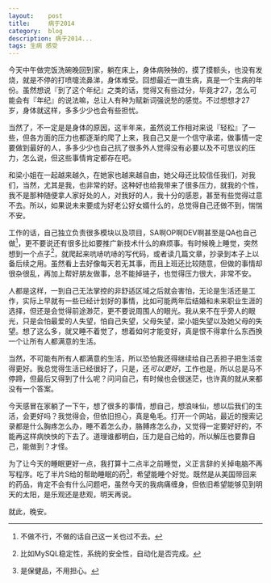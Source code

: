 ```yaml
---
layout:    post
title:     病于2014
category:  blog
description: 病于2014...
tags: 生病 感受
---
```

今天中午做完饭洗碗晚回到家，躺在床上，身体病殃殃的，摸了摸额头，也没有发烧，就是不停的打喷嚏流鼻涕，身体难受。回想最近一直生病，真是一个生病的年份。虽然想说『到了这个年纪』之类的话，觉得又有些过分，毕竟才27，怎么可能会有『年纪』的说法嘛，总让人有种为赋新词强说愁的感觉。不过想想才27岁，身体就这样，多多少少也会有些担忧。

当然了，不一定是是身体的原因，这半年来，虽然说工作相对来说『轻松』了一些，但各方面的压力也都逐渐的爬了上来，我自己又是一个信守承诺，做事情一定要做到最好的人，多多少少也自己抗了很多外人觉得没有必要以及不可思议的压力，怎么说，但这些事情肯定都存在吧。

和梁小姐在一起越来越久，在她家也越来越自由，她父母还比较信任我们，对我们，当然，尤其是我，也非常的好。这种好也给我带来了很多压力，就我的个性，我不是那种随便拿人家好处的人，对我好的人，我十分的感恩，甚至有些觉得过意不去。所以，如果说未来要成为好老公好女婿什么的，总觉得自己还做不到，惴惴不安。

工作的话，自己独立负责很多模块以及项目，SA啊OP啊DEV啊甚至是QA也自己做[^1]，更不要说还有很多比如要推广新技术什么的麻烦事。有时候晚上睡觉，突然想到一个点子[^2]，就爬起来吭哧吭哧的写代码，或者读几篇文章，抄录到本子上以备后续之用。虽然看上去好像每天若无其事，而且上班还比较随意，但做的事情却很杂很乱，再加上帮好朋友做事，总不能掉链子，也觉得压力很大，非常不安。

[^1]: 不做不行，不做的话自己这一关也过不去。

[^2]: 比如MySQL稳定性，系统的安全性，自动化是否完成。

人都是这样，一到自己无法掌控的非舒适区域之后就会害怕，无论是生活还是工作，实际上早就有一些已经计划好的事情，比如可能两年后结婚和未来职业生涯的选择，但还是会觉得前途渺茫，更不要说周围人的眼光。我从来不在乎旁人的眼光，只是会怕最爱的人失望，怕自己失望，父母失望，梁小姐失望以及她父母的失望。想了这么多，就又睡不着觉了，想着如何才能变好，真是恨不得拿什么东西换一个让所有人都满意的生活。

当然，不可能有所有人都满意的生活，所以恐怕我还得继续给自己丢担子把生活变得更好。我总觉得生活已经很好了，只是，还*可以更好*，工作也是，所以总是马不停蹄，但最后又得到了什么呢？问问自己，有时候也会很迷茫，也许真的就从来都没有一个答案。

今天感冒在家躺了一下午，想了很多的事情，想自己，想浪味仙，想以后我们的生活，会更好吗？我觉得会，但依旧担心，真是龟毛。打开一个网站，最近的搜索记录都是什么胸疼怎么办，睡不着怎么办，胳膊疼怎么办，又觉得一定要好好的，不能再这样病怏怏的下去了。道理谁都明白，压力是自己给的，所以解压也要靠自己，能做到？才怪。

为了让今天的睡眠更好一点，我打算十二点半之前睡觉，义正言辞的关掉电脑不再写程序。吃了半片S给的帮助睡眠的药[^3]，希望能睡个好觉。既然是从美国带回来的药品，肯定不会有什么问题吧，虽然今天的我病痛缠身，但依旧希望能够见到明天的太阳，是乐观还是悲观，明天再说。

[^3]: 是保健品，不用担心。

就此，晚安。
